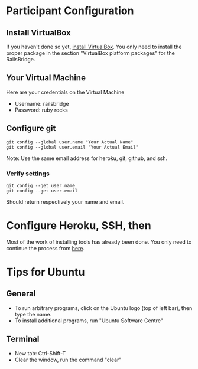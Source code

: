 # Participant Configuration

## Install VirtualBox

If you haven't done so yet, [install VirtualBox](https://www.virtualbox.org/wiki/Downloads).
You only need to install the proper package in the section "VirtualBox platform packages"
for the RailsBridge.

## Your Virtual Machine

Here are your credentials on the Virtual Machine

- Username: railsbridge
- Password: ruby rocks

## Configure git

```shell
git config --global user.name "Your Actual Name"
git config --global user.email "Your Actual Email"
```

Note: Use the same email address for heroku, git, github, and ssh.

### Verify settings

```shell
git config --get user.name
git config --get user.email
```

Should return respectively your name and email.

# Configure Heroku, SSH, then 

Most of the work of installing tools has already been done.
You only need to continue the process from
[here](http://installfest.railsbridge.org/installfest/create_a_heroku_account#big_checkbox_434).


# Tips for Ubuntu

## General

- To run arbitrary programs, click on the Ubuntu logo (top of left bar), then type
the name.
- To install additional programs, run "Ubuntu Software Centre"

## Terminal

- New tab: Ctrl-Shift-T
- Clear the window, run the command "clear"
